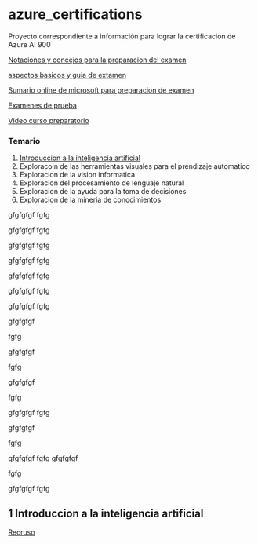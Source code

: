 # azure_certifications

Proyecto correspondiente a información para lograr la certificacion de Azure AI 900



[Notaciones y concejos para la preparacion del examen](https://ifgeekthen.nttdata.com/es/guia-para-preparar-el-examen-ai-900)

[aspectos basicos y guia de extamen](https://learn.microsoft.com/es-es/certifications/resources/study-guides/AI-900)

[Sumario online de microsoft para preparacion de examen](https://learn.microsoft.com/es-es/certifications/exams/ai-900/#two-ways-to-prepare)

[Examenes de prueba](https://www.youtube.com/watch?v=8XhQcAgdxXI&list=PLGnDOd349NCNxtsQpeWtIyD7lY1IrYw-n&index=7)

[Video curso preparatorio](https://www.youtube.com/watch?v=6DQvItqEKfI&list=PL3hNLk-aR0J97QHh7uZfafnUxIdQS5nSD&index=5)

### Temario

1. [Introduccion a la inteligencia artificial](#into)
2. Exploracoin de las herramientas visuales para el prendizaje automatico
3. Exploracion de la vision informatica
4. Exploracion del procesamiento de lenguaje natural
5. Exploracion de la ayuda para la toma de decisiones
6. Exploracion de la mineria de conocimientos




gfgfgfgf
fgfg

gfgfgfgf
fgfg







gfgfgfgf
fgfg

gfgfgfgf
fgfg

gfgfgfgf
fgfg

gfgfgfgf
fgfg

gfgfgfgf
fgfg

gfgfgfgf

fgfg

gfgfgfgf

fgfg

gfgfgfgf

fgfg

gfgfgfgf
fgfg

gfgfgfgf

fgfg

gfgfgfgf
fgfg
gfgfgfgf

fgfg





gfgfgfgf
fgfg


## 1 Introduccion a la inteligencia artificial <a name="into"></a>

[Recruso](https://learn.microsoft.com/es-es/training/paths/get-started-with-artificial-intelligence-on-azure/)





































